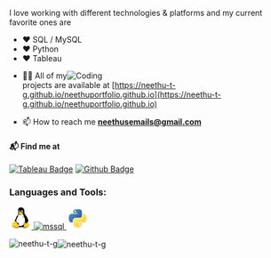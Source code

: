 I love working with different technologies & platforms and my current favorite ones are
- :heart: SQL / MySQL
- :heart: Python
- :heart: Tableau

<img align="right" alt="Coding" width="400" src="https://cdn.dribbble.com/users/1966439/screenshots/10874754/media/7a779502b1a61c0a343cbe8862ae9fdb.gif">

- 👨‍💻 All of my projects are available at [https://neethu-t-g.github.io/neethuportfolio.github.io](https://neethu-t-g.github.io/neethuportfolio.github.io)

- 📫 How to reach me **neethusemails@gmail.com**

#### 📬 Find me at

[![Tableau Badge](http://img.shields.io/badge/-Tableau-orange?style=flat-square&logo=tableau&logoColor=white&link=https://public.tableau.com/app/profile/neethu4622)](https://public.tableau.com/app/profile/neethu4622)
[![Github Badge](http://img.shields.io/badge/-Github-black?style=flat-square&logo=github&link=https://github.com/NEETHU-T-G)](https:https://github.com/NEETHU-T-G) 


<h3 align="left">Languages and Tools:</h3>
<p align="left"> <a href="https://www.linux.org/" target="_blank"> <img src="https://raw.githubusercontent.com/devicons/devicon/master/icons/linux/linux-original.svg" alt="linux" width="40" height="40"/> </a> <a href="https://www.microsoft.com/en-us/sql-server" target="_blank"> <img src="https://www.svgrepo.com/show/303229/microsoft-sql-server-logo.svg" alt="mssql" width="40" height="40"/> </a> <a href="https://www.python.org" target="_blank"> <img src="https://raw.githubusercontent.com/devicons/devicon/master/icons/python/python-original.svg" alt="python" width="40" height="40"/> </a> </p>
<p><img align="left" src="https://github-readme-stats.vercel.app/api/top-langs?username=neethu-t-g&show_icons=true&locale=en&layout=compact" alt="neethu-t-g" /></p>


<p><img align="center" src="https://github-readme-streak-stats.herokuapp.com/?user=neethu-t-g&" alt="neethu-t-g" /></p>







